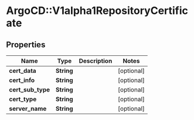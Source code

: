 # ArgoCD::V1alpha1RepositoryCertificate

## Properties
Name | Type | Description | Notes
------------ | ------------- | ------------- | -------------
**cert_data** | **String** |  | [optional] 
**cert_info** | **String** |  | [optional] 
**cert_sub_type** | **String** |  | [optional] 
**cert_type** | **String** |  | [optional] 
**server_name** | **String** |  | [optional] 


